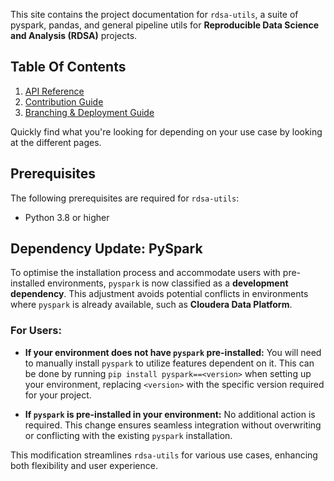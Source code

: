 This site contains the project documentation for `rdsa-utils`, a suite of pyspark, pandas, and general pipeline utils for **Reproducible Data Science and Analysis (RDSA)** projects.


## Table Of Contents

1. [API Reference](reference.md)
2. [Contribution Guide](contribution_guide.md)
2. [Branching & Deployment Guide](branch_and_deploy_guide.md)

Quickly find what you're looking for depending on your use case by looking at the different pages.

## Prerequisites

The following prerequisites are required for `rdsa-utils`:

- Python 3.8 or higher

## Dependency Update: PySpark

To optimise the installation process and accommodate users with pre-installed environments, 
`pyspark` is now classified as a **development dependency**. This adjustment avoids 
potential conflicts in environments where `pyspark` is already available, 
such as **Cloudera Data Platform**.

### For Users:

- **If your environment does not have `pyspark` pre-installed:** You will need to 
manually install `pyspark` to utilize features dependent on it. This can be done by 
running `pip install pyspark==<version>` when setting up your environment, 
replacing `<version>` with the specific version required for your project.

- **If `pyspark` is pre-installed in your environment:** No additional action is required. 
This change ensures seamless integration without overwriting or conflicting with the 
existing `pyspark` installation.

This modification streamlines `rdsa-utils` for various use cases, enhancing both 
flexibility and user experience.

